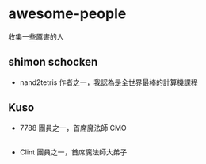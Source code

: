 # awesome-people
收集一些厲害的人

## shimon schocken

* nand2tetris 作者之一，我認為是全世界最棒的計算機課程

## Kuso

* 7788 團員之一，首席魔法師 CMO

##
* Clint 團員之一，首席魔法師大弟子